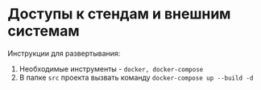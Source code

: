 # Доступы к стендам и внешним системам

Инструкции для развертывания:

1. Необходимые инструменты - `docker, docker-compose`
2. В папке `src` проекта вызвать команду `docker-compose up --build -d`